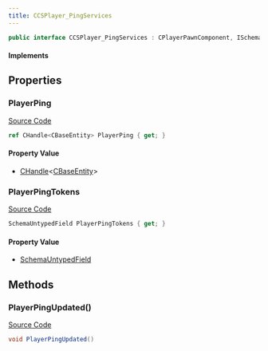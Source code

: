 ```yaml
---
title: CCSPlayer_PingServices
---
```


```csharp
public interface CCSPlayer_PingServices : CPlayerPawnComponent, ISchemaClass<CPlayerPawnComponent>, ISchemaClass<CCSPlayer_PingServices>, ISchemaField, ISchemaClass, INativeHandle
```

#### Implements

## Properties

### PlayerPing

[Source Code](https://github.com/swiftly-solution/swiftlys2/blob/main/managed/src/SwiftlyS2.Generated/Schemas/Interfaces/CCSPlayer_PingServices.cs#L20)

```csharp
ref CHandle<CBaseEntity> PlayerPing { get; }
```

#### Property Value

- [CHandle](/docs/api/shared/natives/chandle-1)<[CBaseEntity](/docs/api/shared/schemadefinitions/cbaseentity)>

### PlayerPingTokens

[Source Code](https://github.com/swiftly-solution/swiftlys2/blob/main/managed/src/SwiftlyS2.Generated/Schemas/Interfaces/CCSPlayer_PingServices.cs#L18)

```csharp
SchemaUntypedField PlayerPingTokens { get; }
```

#### Property Value

- [SchemaUntypedField](/docs/api/shared/schemas/schemauntypedfield)

## Methods

### PlayerPingUpdated()

[Source Code](https://github.com/swiftly-solution/swiftlys2/blob/main/managed/src/SwiftlyS2.Generated/Schemas/Interfaces/CCSPlayer_PingServices.cs#L22)

```csharp
void PlayerPingUpdated()
```

